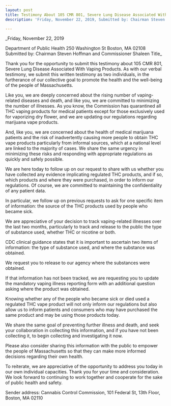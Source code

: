 ```yaml
---
layout: post
title: Testimony About 105 CMR 801, Severe Lung Disease Associated With Vaping Products
description: 'Friday, November 22, 2019, Submitted by: Chairman Steven Hoffman and Commissioner Shaleen Title'

---
```

_Friday, November 22, 2019

Department of Public Health
250 Washington St
Boston, MA 02108
Submitted by: Chairman Steven Hoffman and Commissioner Shaleen Title_

Thank you for the opportunity to submit this testimony about 105 CMR 801, Severe Lung Disease Associated With Vaping Products. As with our verbal testimony, we submit this written testimony as two individuals, in the furtherance of our collective goal to promote the health and the well-being of the people of Massachusetts. 

Like you, we are deeply concerned about the rising number of vaping-related diseases and death, and like you, we are committed to minimizing the number of illnesses. As you know, the Commission has quarantined all THC vaping products for medical patients except for those exclusively used for vaporizing dry flower, and we are updating our regulations regarding marijuana vape products.

And, like you, we are concerned about the health of medical marijuana patients and the risk of inadvertently causing more people to obtain THC vape products particularly from informal sources, which at a national level are linked to the majority of cases. We share the same urgency in minimizing these risks and responding with appropriate regulations as quickly and safely possible.

We are here today to follow up on our request to share with us whether you have collected any evidence implicating regulated THC products, and if so, which products and where they were purchased, in order to inform our regulations. Of course, we are committed to maintaining the confidentiality of any patient data.

In particular, we follow up on previous requests to ask for one specific item of information: the source of the THC products used by people who became sick.

We are appreciative of your decision to track vaping-related illnesses over the last two months, particularly to track and release to the public the type of substance used, whether THC or nicotine or both. 

CDC clinical guidance states that it is important to ascertain two items of information: the type of substance used, and where the substance was obtained.

We request you to release to our agency where the substances were obtained.

If that information has not been tracked, we are requesting you to update the mandatory vaping illness reporting form with an additional question asking where the product was obtained.

Knowing whether any of the people who became sick or died used a regulated THC vape product will not only inform our regulations but also allow us to inform patients and consumers who may have purchased the same product and may be using those products today.

We share the same goal of preventing further illness and death, and seek your collaboration in collecting this information, and if you have not been collecting it, to begin collecting and investigating it now.  

Please also consider sharing this information with the public to empower the people of Massachusetts so that they can make more informed decisions regarding their own health.

To reiterate, we are appreciative of the opportunity to address you today in our own individual capacities. Thank you for your time and consideration. We look forward to continuing to work together and cooperate for the sake of public health and safety.

Sender address: Cannabis Control Commission, 101 Federal St, 13th Floor, Boston, MA 02110